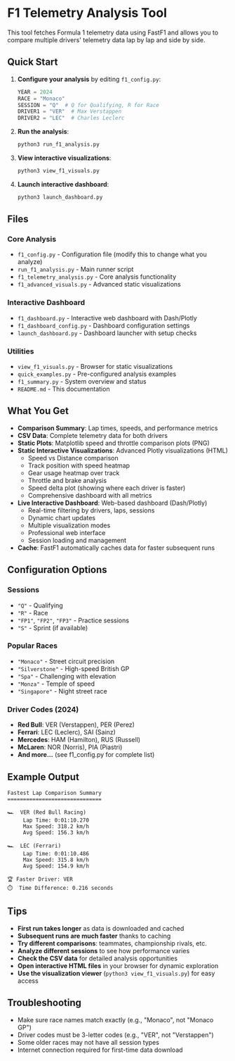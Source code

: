 # F1 Telemetry Analysis Tool

This tool fetches Formula 1 telemetry data using FastF1 and allows you to compare multiple drivers' telemetry data lap by lap and side by side.

## Quick Start

1. **Configure your analysis** by editing `f1_config.py`:
   ```python
   YEAR = 2024
   RACE = "Monaco"
   SESSION = "Q"  # Q for Qualifying, R for Race
   DRIVER1 = "VER"  # Max Verstappen
   DRIVER2 = "LEC"  # Charles Leclerc
   ```

2. **Run the analysis**:
   ```bash
   python3 run_f1_analysis.py
   ```

3. **View interactive visualizations**:
   ```bash
   python3 view_f1_visuals.py
   ```

4. **Launch interactive dashboard**:
   ```bash
   python3 launch_dashboard.py
   ```


## Files

### Core Analysis
- `f1_config.py` - Configuration file (modify this to change what you analyze)
- `run_f1_analysis.py` - Main runner script
- `f1_telemetry_analysis.py` - Core analysis functionality
- `f1_advanced_visuals.py` - Advanced static visualizations

### Interactive Dashboard
- `f1_dashboard.py` - Interactive web dashboard with Dash/Plotly
- `f1_dashboard_config.py` - Dashboard configuration settings
- `launch_dashboard.py` - Dashboard launcher with setup checks

### Utilities
- `view_f1_visuals.py` - Browser for static visualizations
- `quick_examples.py` - Pre-configured analysis examples
- `f1_summary.py` - System overview and status
- `README.md` - This documentation

## What You Get

- **Comparison Summary**: Lap times, speeds, and performance metrics
- **CSV Data**: Complete telemetry data for both drivers
- **Static Plots**: Matplotlib speed and throttle comparison plots (PNG)
- **Static Interactive Visualizations**: Advanced Plotly visualizations (HTML)
  - Speed vs Distance comparison
  - Track position with speed heatmap
  - Gear usage heatmap over track
  - Throttle and brake analysis
  - Speed delta plot (showing where each driver is faster)
  - Comprehensive dashboard with all metrics
- **Live Interactive Dashboard**: Web-based dashboard (Dash/Plotly)
  - Real-time filtering by drivers, laps, sessions
  - Dynamic chart updates
  - Multiple visualization modes
  - Professional web interface
  - Session loading and management
- **Cache**: FastF1 automatically caches data for faster subsequent runs

## Configuration Options

### Sessions
- `"Q"` - Qualifying
- `"R"` - Race
- `"FP1"`, `"FP2"`, `"FP3"` - Practice sessions
- `"S"` - Sprint (if available)

### Popular Races
- `"Monaco"` - Street circuit precision
- `"Silverstone"` - High-speed British GP
- `"Spa"` - Challenging with elevation
- `"Monza"` - Temple of speed
- `"Singapore"` - Night street race

### Driver Codes (2024)
- **Red Bull**: VER (Verstappen), PER (Perez)
- **Ferrari**: LEC (Leclerc), SAI (Sainz)
- **Mercedes**: HAM (Hamilton), RUS (Russell)
- **McLaren**: NOR (Norris), PIA (Piastri)
- **And more...** (see f1_config.py for complete list)

## Example Output

```
Fastest Lap Comparison Summary
==============================

🏎️  VER (Red Bull Racing)
     Lap Time: 0:01:10.270
     Max Speed: 318.2 km/h
     Avg Speed: 156.3 km/h

🏎️  LEC (Ferrari)
     Lap Time: 0:01:10.486
     Max Speed: 315.8 km/h
     Avg Speed: 154.9 km/h

🏆 Faster Driver: VER
⏱️  Time Difference: 0.216 seconds
```

## Tips

- **First run takes longer** as data is downloaded and cached
- **Subsequent runs are much faster** thanks to caching
- **Try different comparisons**: teammates, championship rivals, etc.
- **Analyze different sessions** to see how performance varies
- **Check the CSV data** for detailed analysis opportunities
- **Open interactive HTML files** in your browser for dynamic exploration
- **Use the visualization viewer** (`python3 view_f1_visuals.py`) for easy access

## Troubleshooting

- Make sure race names match exactly (e.g., "Monaco", not "Monaco GP")
- Driver codes must be 3-letter codes (e.g., "VER", not "Verstappen")
- Some older races may not have all session types
- Internet connection required for first-time data download

